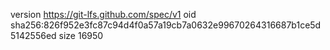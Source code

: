 version https://git-lfs.github.com/spec/v1
oid sha256:826f952e3fc87c94d4f0a57a19cb7a0632e99670264316687b1ce5d5142556ed
size 16950
